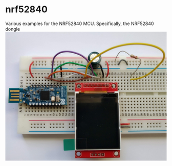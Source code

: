# nrf52840

Various examples for the NRF52840 MCU.  Specifically, the NRF52840 dongle
<br>
<img src="nrf52840_dongle_st7735.jpg">

